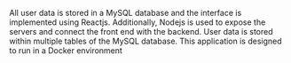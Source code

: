 All user data is stored in a MySQL database and the interface is implemented using Reactjs. Additionally, Nodejs is used to expose the servers and connect the front end with the backend.
User data is stored within multiple tables of the MySQL database. This application is designed to run in a Docker environment
